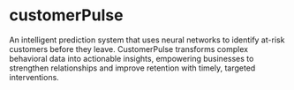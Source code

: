 # customerPulse
An intelligent prediction system that uses neural networks to identify at-risk customers before they leave. CustomerPulse transforms complex behavioral data into actionable insights, empowering businesses to strengthen relationships and improve retention with timely, targeted interventions.
